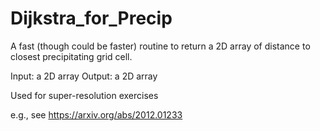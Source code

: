 # Dijkstra_for_Precip
A fast (though could be faster) routine to return a 2D array of distance to closest precipitating grid cell.

Input: a 2D array 
Output: a 2D array

Used for super-resolution exercises

e.g., see https://arxiv.org/abs/2012.01233
